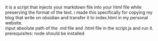 it is a script that injects your markdown file into your html file while preserving the format of the text.
i made this specifically for copying my blog that write on obsidian and transfer it to index.html in my personal website. \
input absolute path of the .md file and .html file in the script.js and run it. 
prerequisites: node should be installed

